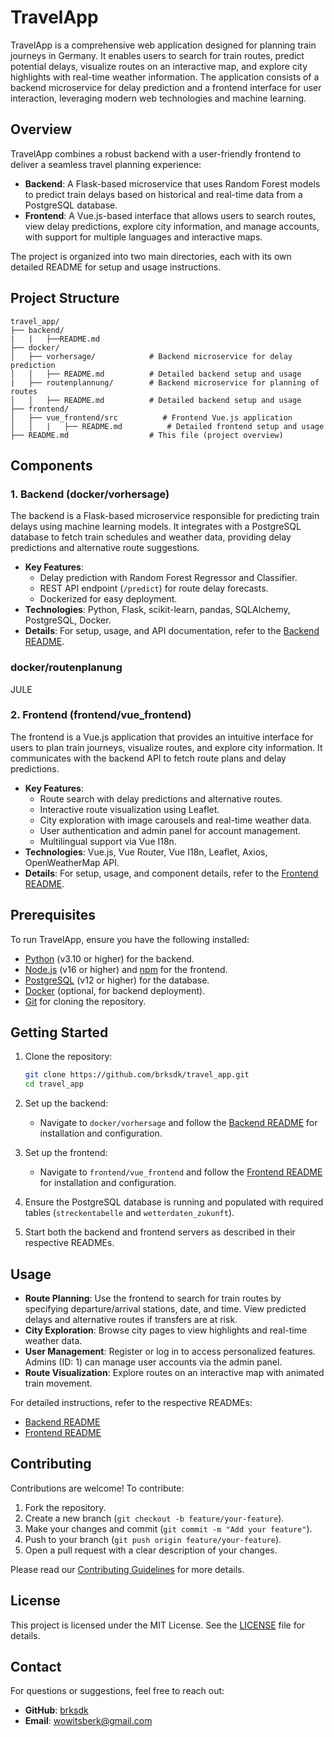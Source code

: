 # TravelApp

TravelApp is a comprehensive web application designed for planning train journeys in Germany. It enables users to search for train routes, predict potential delays, visualize routes on an interactive map, and explore city highlights with real-time weather information. The application consists of a backend microservice for delay prediction and a frontend interface for user interaction, leveraging modern web technologies and machine learning.

## Overview
TravelApp combines a robust backend with a user-friendly frontend to deliver a seamless travel planning experience:
- **Backend**: A Flask-based microservice that uses Random Forest models to predict train delays based on historical and real-time data from a PostgreSQL database.
- **Frontend**: A Vue.js-based interface that allows users to search routes, view delay predictions, explore city information, and manage accounts, with support for multiple languages and interactive maps.

The project is organized into two main directories, each with its own detailed README for setup and usage instructions.

## Project Structure
```
travel_app/
├── backend/
|   |   ├──README.md
├── docker/
│   ├── vorhersage/            # Backend microservice for delay prediction
│   │   ├── README.md          # Detailed backend setup and usage
|   ├── routenplannung/        # Backend microservice for planning of routes
│   │   ├── README.md          # Detailed backend setup and usage
├── frontend/
│   ├── vue_frontend/src          # Frontend Vue.js application
│   │   |   ├── README.md          # Detailed frontend setup and usage
├── README.md                  # This file (project overview)
```

## Components
### 1. Backend (docker/vorhersage)
The backend is a Flask-based microservice responsible for predicting train delays using machine learning models. It integrates with a PostgreSQL database to fetch train schedules and weather data, providing delay predictions and alternative route suggestions.

- **Key Features**:
  - Delay prediction with Random Forest Regressor and Classifier.
  - REST API endpoint (`/predict`) for route delay forecasts.
  - Dockerized for easy deployment.
- **Technologies**: Python, Flask, scikit-learn, pandas, SQLAlchemy, PostgreSQL, Docker.
- **Details**: For setup, usage, and API documentation, refer to the [Backend README](https://github.com/brksdk/travel_app/blob/master/docker/vorhersage/README.md).
### docker/routenplanung
JULE
### 2. Frontend (frontend/vue_frontend)
The frontend is a Vue.js application that provides an intuitive interface for users to plan train journeys, visualize routes, and explore city information. It communicates with the backend API to fetch route plans and delay predictions.

- **Key Features**:
  - Route search with delay predictions and alternative routes.
  - Interactive route visualization using Leaflet.
  - City exploration with image carousels and real-time weather data.
  - User authentication and admin panel for account management.
  - Multilingual support via Vue I18n.
- **Technologies**: Vue.js, Vue Router, Vue I18n, Leaflet, Axios, OpenWeatherMap API.
- **Details**: For setup, usage, and component details, refer to the [Frontend README](https://github.com/brksdk/travel_app/blob/master/frontend/vue_frontend/src/README.md).

## Prerequisites
To run TravelApp, ensure you have the following installed:
- [Python](https://www.python.org/) (v3.10 or higher) for the backend.
- [Node.js](https://nodejs.org/) (v16 or higher) and [npm](https://www.npmjs.com/) for the frontend.
- [PostgreSQL](https://www.postgresql.org/) (v12 or higher) for the database.
- [Docker](https://www.docker.com/) (optional, for backend deployment).
- [Git](https://git-scm.com/) for cloning the repository.

## Getting Started
1. Clone the repository:
   ```bash
   git clone https://github.com/brksdk/travel_app.git
   cd travel_app
   ```

2. Set up the backend:
   - Navigate to `docker/vorhersage` and follow the [Backend README](https://github.com/brksdk/travel_app/blob/master/docker/vorhersage/README.md) for installation and configuration.

3. Set up the frontend:
   - Navigate to `frontend/vue_frontend` and follow the [Frontend README](https://github.com/brksdk/travel_app/blob/master/frontend/vue_frontend/README.md) for installation and configuration.

4. Ensure the PostgreSQL database is running and populated with required tables (`streckentabelle` and `wetterdaten_zukunft`).

5. Start both the backend and frontend servers as described in their respective READMEs.

## Usage
- **Route Planning**: Use the frontend to search for train routes by specifying departure/arrival stations, date, and time. View predicted delays and alternative routes if transfers are at risk.
- **City Exploration**: Browse city pages to view highlights and real-time weather data.
- **User Management**: Register or log in to access personalized features. Admins (ID: 1) can manage user accounts via the admin panel.
- **Route Visualization**: Explore routes on an interactive map with animated train movement.

For detailed instructions, refer to the respective READMEs:
- [Backend README](https://github.com/brksdk/travel_app/blob/master/docker/vorhersage/README.md)
- [Frontend README](https://github.com/brksdk/travel_app/blob/master/frontend/vue_frontend/README.md)

## Contributing
Contributions are welcome! To contribute:
1. Fork the repository.
2. Create a new branch (`git checkout -b feature/your-feature`).
3. Make your changes and commit (`git commit -m "Add your feature"`).
4. Push to your branch (`git push origin feature/your-feature`).
5. Open a pull request with a clear description of your changes.

Please read our [Contributing Guidelines](CONTRIBUTING.md) for more details.

## License
This project is licensed under the MIT License. See the [LICENSE](LICENSE) file for details.

## Contact
For questions or suggestions, feel free to reach out:
- **GitHub**: [brksdk](https://github.com/brksdk)
- **Email**: wowitsberk@gmail.com
